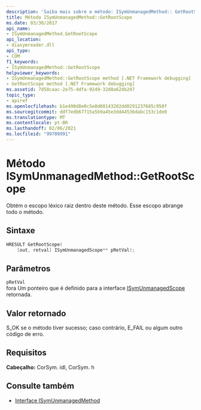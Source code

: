 ```yaml
---
description: 'Saiba mais sobre o método: ISymUnmanagedMethod:: GetRootScope'
title: Método ISymUnmanagedMethod::GetRootScope
ms.date: 03/30/2017
api_name:
- ISymUnmanagedMethod.GetRootScope
api_location:
- diasymreader.dll
api_type:
- COM
f1_keywords:
- ISymUnmanagedMethod::GetRootScope
helpviewer_keywords:
- ISymUnmanagedMethod::GetRootScope method [.NET Framework debugging]
- GetRootScope method [.NET Framework debugging]
ms.assetid: 7d58caac-2e75-4dfa-9249-32d8a624b247
topic_type:
- apiref
ms.openlocfilehash: b1e490d8e0c5e0d60143202dd0291237685c950f
ms.sourcegitcommit: ddf7edb67715a5b9a45e3dd44536dabc153c1de0
ms.translationtype: MT
ms.contentlocale: pt-BR
ms.lasthandoff: 02/06/2021
ms.locfileid: "99709991"
---
```

# <a name="isymunmanagedmethodgetrootscope-method"></a>Método ISymUnmanagedMethod::GetRootScope

Obtém o escopo léxico raiz dentro deste método. Esse escopo abrange todo o método.  
  
## <a name="syntax"></a>Sintaxe  
  
```cpp  
HRESULT GetRootScope(  
    [out, retval] ISymUnmanagedScope** pRetVal);  
```  
  
## <a name="parameters"></a>Parâmetros  

 `pRetVal`  
 fora Um ponteiro que é definido para a interface [ISymUnmanagedScope](isymunmanagedscope-interface.md) retornada.  
  
## <a name="return-value"></a>Valor retornado  

 S_OK se o método tiver sucesso; caso contrário, E_FAIL ou algum outro código de erro.  
  
## <a name="requirements"></a>Requisitos  

 **Cabeçalho:** CorSym. idl, CorSym. h  
  
## <a name="see-also"></a>Consulte também

- [Interface ISymUnmanagedMethod](isymunmanagedmethod-interface.md)
